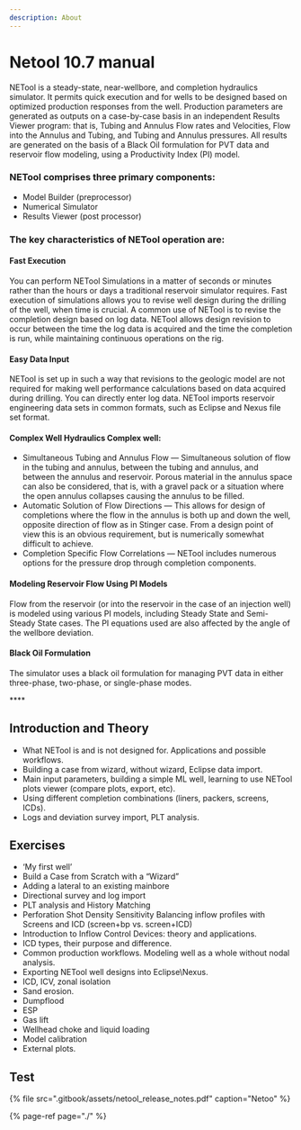 ```yaml
---
description: About
---
```


# Netool 10.7 manual

NETool is a steady-state, near-wellbore, and completion hydraulics simulator. It permits quick execution and for wells to be designed based on optimized production responses from the well. Production parameters are generated as outputs on a case-by-case basis in an independent Results Viewer program: that is, Tubing and Annulus Flow rates and Velocities, Flow into the Annulus and Tubing, and Tubing and Annulus pressures. All results are generated on the basis of a Black Oil formulation for PVT data and reservoir flow modeling, using a Productivity Index \(PI\) model.

### NETool comprises three primary components:

* Model Builder \(preprocessor\)
* Numerical Simulator
* Results Viewer \(post processor\)

### The key characteristics of NETool operation are: 

#### Fast Execution 

You can perform NETool Simulations in a matter of seconds or minutes rather than the hours or days a traditional reservoir simulator requires. Fast execution of simulations allows you to revise well design during the drilling of the well, when time is crucial. A common use of NETool is to revise the completion design based on log data. NETool allows design revision to occur between the time the log data is acquired and the time the completion is run, while maintaining continuous operations on the rig.

#### Easy Data Input 

NETool is set up in such a way that revisions to the geologic model are not required for making well performance calculations based on data acquired during drilling. You can directly enter log data. NETool imports reservoir engineering data sets in common formats, such as Eclipse and Nexus file set format.

#### Complex Well Hydraulics Complex well:

* Simultaneous Tubing and Annulus Flow — Simultaneous solution of flow in the tubing and annulus, between the tubing and annulus, and between the annulus and reservoir. Porous material in the annulus space can also be considered, that is, with a gravel pack or a situation where the open annulus collapses causing the annulus to be filled.
* Automatic Solution of Flow Directions — This allows for design of completions where the flow in the annulus is both up and down the well, opposite direction of flow as in Stinger case. From a design point of view this is an obvious requirement, but is numerically somewhat difficult to achieve.
* Completion Specific Flow Correlations — NETool includes numerous options for the pressure drop through completion components.

#### Modeling Reservoir Flow Using PI Models

Flow from the reservoir \(or into the reservoir in the case of an injection well\) is modeled using various PI models, including Steady State and Semi-Steady State cases. The PI equations used are also affected by the angle of the wellbore deviation.

#### Black Oil Formulation 

The simulator uses a black oil formulation for managing PVT data in either three-phase, two-phase, or single-phase modes.

\*\*\*\*

## Introduction and Theory

* What NETool is and is not designed for. Applications and possible workflows.
* Building a case from wizard, without wizard, Eclipse data import.
* Main input parameters, building a simple ML well, learning to use NETool plots viewer \(compare plots, export, etc\).
* Using different completion combinations \(liners, packers, screens, ICDs\).
* Logs and deviation survey import, PLT analysis. 

## Exercises

* ‘My first well’
* Build a Case from Scratch with a “Wizard”
* Adding a lateral to an existing mainbore
* Directional survey and log import
* PLT analysis and History Matching
* Perforation Shot Density Sensitivity Balancing inflow profiles with Screens and ICD \(screen+bp vs. screen+ICD\)
* Introduction to Inflow Control Devices: theory and applications.
* ICD types, their purpose and difference.
* Common production workflows. Modeling well as a whole without nodal analysis.
* Exporting NETool well designs into Eclipse\Nexus.
* ICD, ICV, zonal isolation
* Sand erosion.
* Dumpflood
* ESP
* Gas lift
* Wellhead choke and liquid loading
* Model calibration
* External plots.

## Test

{% file src=".gitbook/assets/netool\_release\_notes.pdf" caption="Netoo" %}

{% page-ref page="./" %}



